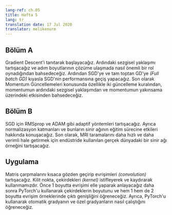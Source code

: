 ```yaml
---
lang-ref: ch.05
title: Hafta 5
lang: tr
translation date: 17 Jul 2020
translator: melikenurm
---
```


<!--
## Lecture part A

We begin by introducing Gradient Descent. We discuss the intuition and also talk about how step sizes play an important role in reaching the solution. Then we move on to SGD and its performance in comparison to Full Batch GD. Finally we talk about Momentum Updates, specifically the two update rules, the intuition behind momentum and its effect on convergence.
-->
## Bölüm A

Gradient Descent'i tanıtarak başlayacağız. Ardındaki sezgisel yaklaşımı tartışacağız ve adım boyutlarının çözüme ulaşmada nasıl önemli bir rol oynadığından bahsedeceğiz. Ardından SGD'ye ve tam toptan GD'ye *(Full batch GD)* kıyasla SGD'nin performansına geçiş yapacağız. Son olarak Momentum Güncellemeleri konusunda özellikle iki güncelleme kuralından, momentumun ardındaki sezgisel yaklaşımdan ve momentumun yakınsama üzerindeki etkisinden bahsedeceğiz.

<!--
## Lecture part B

We discuss adaptive methods for SGD such as RMSprop and ADAM. We also talk about normalization layers and their effects on the neural network training process. Finally, we discuss a real-world example of neural nets being used in industry to make MRI scans faster and more efficient.
-->

## Bölüm B

SGD için RMSprop ve ADAM gibi adaptif yöntemleri tartışacağız. Ayrıca normalizasyon katmanları ve bunların sinir ağının eğitim sürecine etkileri hakkında konuşacağız. Son olarak,  MRI taramalarını daha hızlı ve daha verimli hale getirmek için endüstride kullanılan gerçek dünyadaki bir sinir ağı örneğini tartışacağız.

<!--
## Practicum

We briefly review the matrix-multiplications and then discuss the convolutions. Key point is we use kernels by stacking and shifting. We first understand the 1D convolution by hand, and then use PyTorch to learn the dimension of kernels and output width in 1D and 2D convolutions examples. Furthermore, we use PyTorch to learn about how automatic gradient works and custom-grads.
-->

## Uygulama

Matris çarpmalarını kısaca gözden geçirip evrişimleri *(convolution)* tartışacağız. Kilit nokta, çekirdekleri *(kernel)* istifleyerek ve kaydırarak kullanmamızdır. Önce 1 boyutta evrişimi elle yaparak anlayacağız daha sonra PyTorch'u kullanarak çekirdeklerin boyutunu ve hem 1 hem de 2 boyutta evrişim örneklerinde çıktı genişliğini öğreneceğiz. Ayrıca, PyTorch'u kullanarak otomatik gradyanın ve özel gradyanların nasıl çalıştığını öğreneceğiz.
